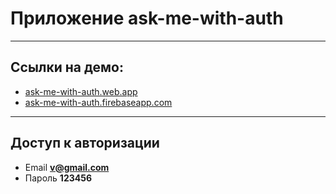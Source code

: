 # Приложение ask-me-with-auth
***
## Ссылки на демо:
* [ask-me-with-auth.web.app](https://ask-me-with-auth.web.app)
* [ask-me-with-auth.firebaseapp.com](https://ask-me-with-auth.firebaseapp.com)
***
## Доступ к авторизации
* Email **v@gmail.com**
* Пароль **123456**
